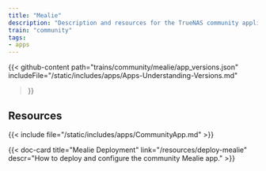 ```yaml
---
title: "Mealie"
description: "Description and resources for the TrueNAS community application called Mealie."
train: "community"
tags:
- apps
---
```


{{< github-content 
    path="trains/community/mealie/app_versions.json"
	includeFile="/static/includes/apps/Apps-Understanding-Versions.md"
>}}

## Resources

{{< include file="/static/includes/apps/CommunityApp.md" >}}

<div class="docs-sections">

{{< doc-card title="Mealie Deployment" link="/resources/deploy-mealie"
descr="How to deploy and configure the community Mealie app." >}}

</div>
